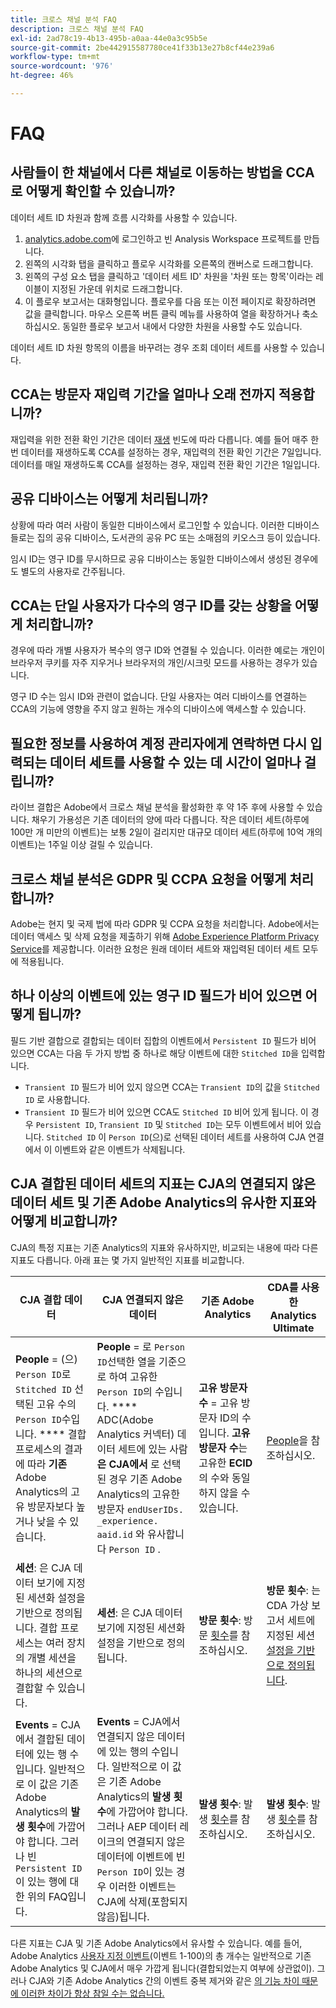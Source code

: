```yaml
---
title: 크로스 채널 분석 FAQ
description: 크로스 채널 분석 FAQ
exl-id: 2ad78c19-4b13-495b-a0aa-44e0a3c95b5e
source-git-commit: 2be442915587780ce41f33b13e27b8cf44e239a6
workflow-type: tm+mt
source-wordcount: '976'
ht-degree: 46%

---
```


# FAQ

## 사람들이 한 채널에서 다른 채널로 이동하는 방법을 CCA로 어떻게 확인할 수 있습니까?

데이터 세트 ID 차원과 함께 흐름 시각화를 사용할 수 있습니다.

1. [analytics.adobe.com](https://analytics.adobe.com)에 로그인하고 빈 Analysis Workspace 프로젝트를 만듭니다.
2. 왼쪽의 시각화 탭을 클릭하고 플로우 시각화를 오른쪽의 캔버스로 드래그합니다.
3. 왼쪽의 구성 요소 탭을 클릭하고 &#39;데이터 세트 ID&#39; 차원을 &#39;차원 또는 항목&#39;이라는 레이블이 지정된 가운데 위치로 드래그합니다.
4. 이 플로우 보고서는 대화형입니다. 플로우를 다음 또는 이전 페이지로 확장하려면 값을 클릭합니다. 마우스 오른쪽 버튼 클릭 메뉴를 사용하여 열을 확장하거나 축소하십시오. 동일한 플로우 보고서 내에서 다양한 차원을 사용할 수도 있습니다.

데이터 세트 ID 차원 항목의 이름을 바꾸려는 경우 조회 데이터 세트를 사용할 수 있습니다.

## CCA는 방문자 재입력 기간을 얼마나 오래 전까지 적용합니까?

재입력을 위한 전환 확인 기간은 데이터 [재생](replay.md) 빈도에 따라 다릅니다. 예를 들어 매주 한 번 데이터를 재생하도록 CCA를 설정하는 경우, 재입력의 전환 확인 기간은 7일입니다. 데이터를 매일 재생하도록 CCA를 설정하는 경우, 재입력 전환 확인 기간은 1일입니다.

## 공유 디바이스는 어떻게 처리됩니까?

상황에 따라 여러 사람이 동일한 디바이스에서 로그인할 수 있습니다. 이러한 디바이스들로는 집의 공유 디바이스, 도서관의 공유 PC 또는 소매점의 키오스크 등이 있습니다.

임시 ID는 영구 ID를 무시하므로 공유 디바이스는 동일한 디바이스에서 생성된 경우에도 별도의 사용자로 간주됩니다.

## CCA는 단일 사용자가 다수의 영구 ID를 갖는 상황을 어떻게 처리합니까?

경우에 따라 개별 사용자가 복수의 영구 ID와 연결될 수 있습니다. 이러한 예로는 개인이 브라우저 쿠키를 자주 지우거나 브라우저의 개인/시크릿 모드를 사용하는 경우가 있습니다.

영구 ID 수는 임시 ID와 관련이 없습니다. 단일 사용자는 여러 디바이스를 연결하는 CCA의 기능에 영향을 주지 않고 원하는 개수의 디바이스에 액세스할 수 있습니다.

## 필요한 정보를 사용하여 계정 관리자에게 연락하면 다시 입력되는 데이터 세트를 사용할 수 있는 데 시간이 얼마나 걸립니까?

라이브 결합은 Adobe에서 크로스 채널 분석을 활성화한 후 약 1주 후에 사용할 수 있습니다. 채우기 가용성은 기존 데이터의 양에 따라 다릅니다. 작은 데이터 세트(하루에 100만 개 미만의 이벤트)는 보통 2일이 걸리지만 대규모 데이터 세트(하루에 10억 개의 이벤트)는 1주일 이상 걸릴 수 있습니다.

## 크로스 채널 분석은 GDPR 및 CCPA 요청을 어떻게 처리합니까?

Adobe는 현지 및 국제 법에 따라 GDPR 및 CCPA 요청을 처리합니다. Adobe에서는 데이터 액세스 및 삭제 요청을 제출하기 위해 [Adobe Experience Platform Privacy Service](https://experienceleague.adobe.com/docs/experience-platform/privacy/home.html?lang=ko-KR)를 제공합니다. 이러한 요청은 원래 데이터 세트와 재입력된 데이터 세트 모두에 적용됩니다.

## 하나 이상의 이벤트에 있는 영구 ID 필드가 비어 있으면 어떻게 됩니까?

필드 기반 결합으로 결합되는 데이터 집합의 이벤트에서 `Persistent ID` 필드가 비어 있으면 CCA는 다음 두 가지 방법 중 하나로 해당 이벤트에 대한 `Stitched ID`을 입력합니다.
* `Transient ID` 필드가 비어 있지 않으면 CCA는 `Transient ID`의 값을 `Stitched ID` 로 사용합니다.
* `Transient ID` 필드가 비어 있으면 CCA도 `Stitched ID` 비어 있게 됩니다. 이 경우 `Persistent ID`, `Transient ID` 및 `Stitched ID`는 모두 이벤트에서 비어 있습니다. `Stitched ID` 이 `Person ID`(으)로 선택된 데이터 세트를 사용하여 CJA 연결에서 이 이벤트와 같은 이벤트가 삭제됩니다.

## CJA 결합된 데이터 세트의 지표는 CJA의 연결되지 않은 데이터 세트 및 기존 Adobe Analytics의 유사한 지표와 어떻게 비교합니까?

CJA의 특정 지표는 기존 Analytics의 지표와 유사하지만, 비교되는 내용에 따라 다른 지표도 다릅니다. 아래 표는 몇 가지 일반적인 지표를 비교합니다.

| **CJA 결합 데이터** | **CJA 연결되지 않은 데이터** | **기존 Adobe Analytics** | **CDA를 사용한 Analytics Ultimate** |
| ----- | ----- | ----- | ----- |
| **People**  = (으) `Person ID`로  `Stitched ID` 선택된 고유 수의  `Person ID`수입니다. **** 결합 프로세스의 결과에 따라  **기존** Adobe Analytics의 고유 방문자보다 높거나 낮을 수 있습니다. | **People**  = 로  `Person ID`선택한 열을 기준으로 하여 고유한  `Person ID`의 수입니다. **** ADC(Adobe Analytics 커넥터) 데이터 세트에 있는 사람 **은 CJA에서** 로 선택된 경우 기존 Adobe Analytics의 고유한 방문자 `endUserIDs. _experience. aaid.id` 와 유사합니다 `Person ID` . | **고유 방문자 수**  = 고유 방문자 ID의 수입니다. **고유 방문자 수**&#x200B;는 고유한 **ECID**&#x200B;의 수와 동일하지 않을 수 있습니다. | [People](https://experienceleague.adobe.com/docs/analytics/components/metrics/people.html?lang=en)을 참조하십시오. |
| **세션**: 은 CJA 데이터 보기에 지정된 세션화 설정을 기반으로 정의됩니다. 결합 프로세스는 여러 장치의 개별 세션을 하나의 세션으로 결합할 수 있습니다. | **세션**: 은 CJA 데이터 보기에 지정된 세션화 설정을 기반으로 정의됩니다. | **방문 횟수**: 방문  [횟수](https://experienceleague.adobe.com/docs/analytics/components/metrics/visits.html?lang=en)를 참조하십시오. | **방문 횟수**: 는 CDA 가상 보고서 세트에 지정된 세션  [설정을 기반으로 정의됩니다](https://experienceleague.adobe.com/docs/analytics/components/cda/setup.html?lang=en). |
| **Events**  = CJA에서 결합된 데이터에 있는 행 수입니다. 일반적으로 이 값은 기존 Adobe Analytics의 **발생 횟수**&#x200B;에 가깝어야 합니다. 그러나 빈 `Persistent ID`이 있는 행에 대한 위의 FAQ입니다. | **Events**  = CJA에서 연결되지 않은 데이터에 있는 행의 수입니다. 일반적으로 이 값은 기존 Adobe Analytics의 **발생 횟수**&#x200B;에 가깝어야 합니다. 그러나 AEP 데이터 레이크의 연결되지 않은 데이터에 이벤트에 빈 `Person ID`이 있는 경우 이러한 이벤트는 CJA에 삭제(포함되지 않음)됩니다. | **발생 횟수**: 발생  [횟수](https://experienceleague.adobe.com/docs/analytics/components/metrics/occurrences.html?lang=en)를 참조하십시오. | **발생 횟수**: 발생  [횟수](https://experienceleague.adobe.com/docs/analytics/components/metrics/occurrences.html?lang=en)를 참조하십시오. |

다른 지표는 CJA 및 기존 Adobe Analytics에서 유사할 수 있습니다. 예를 들어, Adobe Analytics [사용자 지정 이벤트](https://experienceleague.adobe.com/docs/analytics/components/metrics/custom-events.html?lang=en)(이벤트 1-100)의 총 개수는 일반적으로 기존 Adobe Analytics 및 CJA에서 매우 가깝게 됩니다(결합되었는지 여부에 상관없이). 그러나 CJA와 기존 Adobe Analytics 간의 이벤트 중복 제거와 같은 [의 기능 차이 때문에 이러한 차이가 항상 참일 수는 없습니다.](https://experienceleague.adobe.com/docs/analytics-platform/using/cja-overview/cja-aa.html?lang=en)
